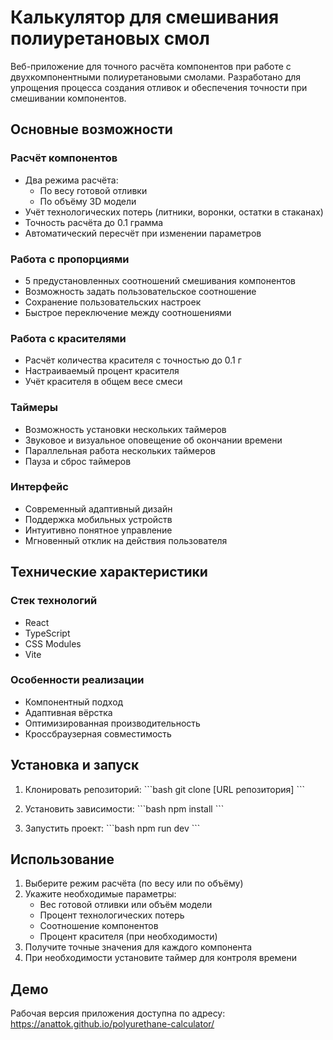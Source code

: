 # Калькулятор для смешивания полиуретановых смол

Веб-приложение для точного расчёта компонентов при работе с двухкомпонентными полиуретановыми смолами. Разработано для упрощения процесса создания отливок и обеспечения точности при смешивании компонентов.

## Основные возможности

### Расчёт компонентов

- Два режима расчёта:
  - По весу готовой отливки
  - По объёму 3D модели
- Учёт технологических потерь (литники, воронки, остатки в стаканах)
- Точность расчёта до 0.1 грамма
- Автоматический пересчёт при изменении параметров

### Работа с пропорциями

- 5 предустановленных соотношений смешивания компонентов
- Возможность задать пользовательское соотношение
- Сохранение пользовательских настроек
- Быстрое переключение между соотношениями

### Работа с красителями

- Расчёт количества красителя с точностью до 0.1 г
- Настраиваемый процент красителя
- Учёт красителя в общем весе смеси

### Таймеры

- Возможность установки нескольких таймеров
- Звуковое и визуальное оповещение об окончании времени
- Параллельная работа нескольких таймеров
- Пауза и сброс таймеров

### Интерфейс

- Современный адаптивный дизайн
- Поддержка мобильных устройств
- Интуитивно понятное управление
- Мгновенный отклик на действия пользователя

## Технические характеристики

### Стек технологий

- React
- TypeScript
- CSS Modules
- Vite

### Особенности реализации

- Компонентный подход
- Адаптивная вёрстка
- Оптимизированная производительность
- Кроссбраузерная совместимость

## Установка и запуск

1. Клонировать репозиторий:
   \`\`\`bash
   git clone [URL репозитория]
   \`\`\`

2. Установить зависимости:
   \`\`\`bash
   npm install
   \`\`\`

3. Запустить проект:
   \`\`\`bash
   npm run dev
   \`\`\`

## Использование

1. Выберите режим расчёта (по весу или по объёму)
2. Укажите необходимые параметры:
   - Вес готовой отливки или объём модели
   - Процент технологических потерь
   - Соотношение компонентов
   - Процент красителя (при необходимости)
3. Получите точные значения для каждого компонента
4. При необходимости установите таймер для контроля времени

## Демо

Рабочая версия приложения доступна по адресу:
https://anattok.github.io/polyurethane-calculator/



